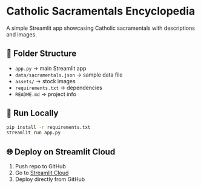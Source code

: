 # Catholic Sacramentals Encyclopedia

A simple Streamlit app showcasing Catholic sacramentals with descriptions and images.

## 📂 Folder Structure
- `app.py` → main Streamlit app
- `data/sacramentals.json` → sample data file
- `assets/` → stock images
- `requirements.txt` → dependencies
- `README.md` → project info

## 🚀 Run Locally
```bash
pip install -r requirements.txt
streamlit run app.py
```

## 🌐 Deploy on Streamlit Cloud
1. Push repo to GitHub
2. Go to [Streamlit Cloud](https://streamlit.io/cloud)
3. Deploy directly from GitHub
